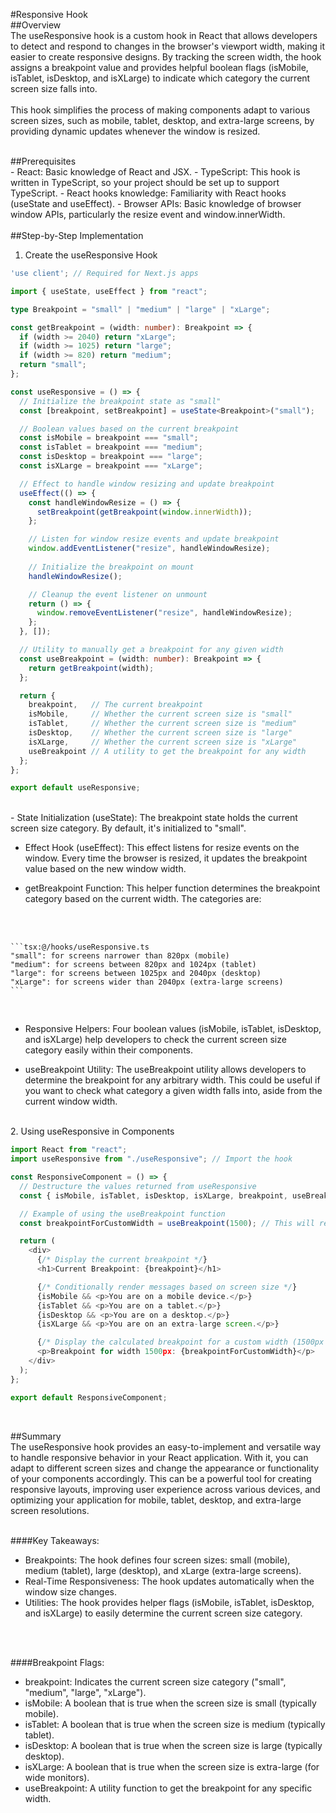 #Responsive Hook
<br>
##Overview
<br>
The useResponsive hook is a custom hook in React that allows developers to detect and respond to changes in the browser's viewport width, making it easier to create responsive designs. By tracking the screen width, the hook assigns a breakpoint value and provides helpful boolean flags (isMobile, isTablet, isDesktop, and isXLarge) to indicate which category the current screen size falls into.
<br>
<br>
This hook simplifies the process of making components adapt to various screen sizes, such as mobile, tablet, desktop, and extra-large screens, by providing dynamic updates whenever the window is resized.

<br>
##Prerequisites
<br>
- React: Basic knowledge of React and JSX.
- TypeScript: This hook is written in TypeScript, so your project should be set up to support TypeScript.
- React hooks knowledge: Familiarity with React hooks (useState and useEffect).
- Browser APIs: Basic knowledge of browser window APIs, particularly the resize event and window.innerWidth.
<br>

<br>
##Step-by-Step Implementation
<br>

1. Create the useResponsive Hook
    <br>

```tsx:@/hooks/useResponsive.ts
'use client'; // Required for Next.js apps

import { useState, useEffect } from "react";

type Breakpoint = "small" | "medium" | "large" | "xLarge";

const getBreakpoint = (width: number): Breakpoint => {
  if (width >= 2040) return "xLarge";
  if (width >= 1025) return "large";
  if (width >= 820) return "medium";
  return "small";
};

const useResponsive = () => {
  // Initialize the breakpoint state as "small"
  const [breakpoint, setBreakpoint] = useState<Breakpoint>("small");

  // Boolean values based on the current breakpoint
  const isMobile = breakpoint === "small";
  const isTablet = breakpoint === "medium";
  const isDesktop = breakpoint === "large";
  const isXLarge = breakpoint === "xLarge";

  // Effect to handle window resizing and update breakpoint
  useEffect(() => {
    const handleWindowResize = () => {
      setBreakpoint(getBreakpoint(window.innerWidth));
    };

    // Listen for window resize events and update breakpoint
    window.addEventListener("resize", handleWindowResize);
    
    // Initialize the breakpoint on mount
    handleWindowResize();

    // Cleanup the event listener on unmount
    return () => {
      window.removeEventListener("resize", handleWindowResize);
    };
  }, []);

  // Utility to manually get a breakpoint for any given width
  const useBreakpoint = (width: number): Breakpoint => {
    return getBreakpoint(width);
  };

  return {
    breakpoint,   // The current breakpoint
    isMobile,     // Whether the current screen size is "small"
    isTablet,     // Whether the current screen size is "medium"
    isDesktop,    // Whether the current screen size is "large"
    isXLarge,     // Whether the current screen size is "xLarge"
    useBreakpoint // A utility to get the breakpoint for any width
  };
};

export default useResponsive;
```

<br>
- State Initialization (useState):
The breakpoint state holds the current screen size category. By default, it's initialized to "small".

- Effect Hook (useEffect):
This effect listens for resize events on the window. Every time the browser is resized, it updates the breakpoint value based on the new window width.

- getBreakpoint Function:
This helper function determines the breakpoint category based on the current width. The categories are:
<br>
<br>

    ```tsx:@/hooks/useResponsive.ts
    "small": for screens narrower than 820px (mobile)
    "medium": for screens between 820px and 1024px (tablet)
    "large": for screens between 1025px and 2040px (desktop)
    "xLarge": for screens wider than 2040px (extra-large screens)
    ```
<br>

- Responsive Helpers:
Four boolean values (isMobile, isTablet, isDesktop, and isXLarge) help developers to check the current screen size category easily within their components.

- useBreakpoint Utility:
The useBreakpoint utility allows developers to determine the breakpoint for any arbitrary width. This could be useful if you want to check what category a given width falls into, aside from the current window width.

<br>
2. Using useResponsive in Components
    <br>

```tsx:@/hooks/useResponsive.ts
import React from "react";
import useResponsive from "./useResponsive"; // Import the hook

const ResponsiveComponent = () => {
  // Destructure the values returned from useResponsive
  const { isMobile, isTablet, isDesktop, isXLarge, breakpoint, useBreakpoint } = useResponsive();

  // Example of using the useBreakpoint function
  const breakpointForCustomWidth = useBreakpoint(1500); // This will return "large" based on the width passed

  return (
    <div>
      {/* Display the current breakpoint */}
      <h1>Current Breakpoint: {breakpoint}</h1>

      {/* Conditionally render messages based on screen size */}
      {isMobile && <p>You are on a mobile device.</p>}
      {isTablet && <p>You are on a tablet.</p>}
      {isDesktop && <p>You are on a desktop.</p>}
      {isXLarge && <p>You are on an extra-large screen.</p>}

      {/* Display the calculated breakpoint for a custom width (1500px in this case) */}
      <p>Breakpoint for width 1500px: {breakpointForCustomWidth}</p>
    </div>
  );
};

export default ResponsiveComponent;
```

<br>

##Summary
<br>
The useResponsive hook provides an easy-to-implement and versatile way to handle responsive behavior in your React application. With it, you can adapt to different screen sizes and change the appearance or functionality of your components accordingly. This can be a powerful tool for creating responsive layouts, improving user experience across various devices, and optimizing your application for mobile, tablet, desktop, and extra-large screen resolutions.
<br>
<br>

####Key Takeaways:
<br>
- Breakpoints: The hook defines four screen sizes: small (mobile), medium (tablet), large (desktop), and xLarge (extra-large screens).
- Real-Time Responsiveness: The hook updates automatically when the window size changes.
- Utilities: The hook provides helper flags (isMobile, isTablet, isDesktop, and isXLarge) to easily determine the current screen size category.
<br>
<br>

####Breakpoint Flags:
<br>
- breakpoint: Indicates the current screen size category ("small", "medium", "large", "xLarge").
- isMobile: A boolean that is true when the screen size is small (typically mobile).
- isTablet: A boolean that is true when the screen size is medium (typically tablet).
- isDesktop: A boolean that is true when the screen size is large (typically desktop).
- isXLarge: A boolean that is true when the screen size is extra-large (for wide monitors).
- useBreakpoint: A utility function to get the breakpoint for any specific width.